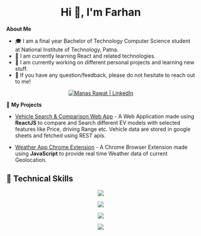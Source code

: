 <h1 align="center">Hi 👋, I'm Farhan </h1>

**About Me**
<br>
- 🎓 I am a final year Bachelor of Technology Computer Science student at National Institute of Technology, Patna.<br>
- 🌱 I am currently learning React and related technologies.<br>
- 🔭 I am currently working on different personal projects and learning new stuff.<br>
- 💬 If you have any question/feedback, please do not hesitate to reach out to me!

<p align="center">
  <a href="https://www.linkedin.com/in/farhan121212/"><img src="https://img.shields.io/badge/LinkedIn-0077B5?style=for-the-badge&logo=linkedin&logoColor=white" alt="Manas Rawat | LinkedIn"/></a>
</p>

💬 **My Projects**

* [Vehicle Search & Comparison Web App](https://github.com/Farzzn/Electric_Vehicle) - A Web Application made using <strong>ReactJS</strong> to compare and Search different EV models with selected features like Price, driving Range etc. Vehicle data are stored in google sheets and fetched using REST apis.
  <br>

* [Weather App Chrome Extension](https://github.com/Farzzn/WeatherApp) - A Chrome Browser Extension made using <strong>JavaScript</strong> to provide real time Weather data of current Geolocation.
  
## 💼 Technical Skills

<p align="center">
  <a href="https://skillicons.dev">
    <img src="https://skillicons.dev/icons?i=c,cpp,java,js,py" />
  </a>
</p>

<p align="center">
  <a href="https://skillicons.dev">
    <img src="https://skillicons.dev/icons?i=react,html,css,tailwind,bootstrap" />
  </a>
</p>

<p align="center">
  <a href="https://skillicons.dev">
    <img src="https://skillicons.dev/icons?i=nodejs,express,mongodb,mysql,jquery" />
  </a>
</p>

<p align="center">
  <a href="https://skillicons.dev">
    <img src="https://skillicons.dev/icons?i=git,github,vscode,visualstudio,androidstudio" />
  </a>
</p>


